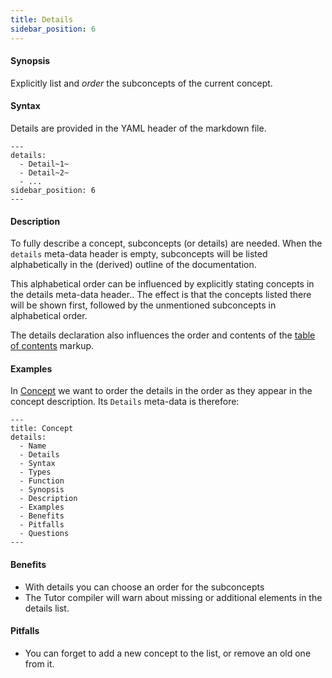 ```yaml
---
title: Details
sidebar_position: 6
---
```


#### Synopsis

Explicitly list and _order_ the subconcepts of the current concept.

#### Syntax

Details are provided in the YAML header of the markdown file.

```
---
details:
  - Detail~1~
  - Detail~2~
  - ...
sidebar_position: 6
---
```

#### Description

To fully describe a concept, subconcepts (or details) are needed.
When the `details` meta-data header is empty, subconcepts will be listed
alphabetically in the (derived) outline of the documentation.

This alphabetical order can be influenced by explicitly stating concepts in the details meta-data header..
The effect is that the concepts listed there will be shown first, followed by the unmentioned subconcepts
in alphabetical order.

The details declaration also influences the order and contents of the [table of contents](../../../Tutor/Markup/StructureMarkup/TableOfContents/index.md) markup.

#### Examples

In [Concept](../../../Tutor/Concept/index.md) we want to order the details in the order as they appear in the concept description.
Its `Details` meta-data is therefore:

``````
---
title: Concept
details:
  - Name
  - Details
  - Syntax
  - Types
  - Function
  - Synopsis
  - Description
  - Examples
  - Benefits
  - Pitfalls
  - Questions
---
``````

#### Benefits

* With details you can choose an order for the subconcepts
* The Tutor compiler will warn about missing or additional elements in the details list.

#### Pitfalls

* You can forget to add a new concept to the list, or remove an old one from it. 


